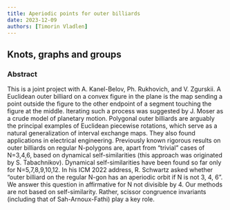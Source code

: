 ```yaml
---
title: Aperiodic points for outer billiards
date: 2023-12-09
authors: [Timorin Vladlen]
---
```


## Knots, graphs and groups

### Abstract

This is a joint project with A. Kanel-Belov, Ph. Rukhovich, and V. Zgurskii. A Euclidean outer billiard on a convex figure in the plane is the map sending a point outside the figure to the other endpoint of a segment touching the figure at the middle. Iterating such a process was suggested by J. Moser as a crude model of planetary motion. Polygonal outer billiards are arguably the principal examples of Euclidean piecewise rotations, which serve as a natural generalization of interval exchange maps. They also found applications in electrical engineering. Previously known rigorous results on outer billiards on regular N-polygons are, apart from “trivial” cases of N=3,4,6, based on dynamical self-similarities (this approach was originated by S. Tabachnikov). Dynamical self-similarities have been found so far only for N=5,7,8,9,10,12. In his ICM 2022 address, R. Schwartz asked whether “outer billiard on the regular N-gon has an aperiodic orbit if N is not 3, 4, 6”. We answer this question in affirmative for N not divisible by 4. Our methods are not based on self-similarity. Rather, scissor congruence invariants (including that of Sah-Arnoux-Fathi) play a key role.






